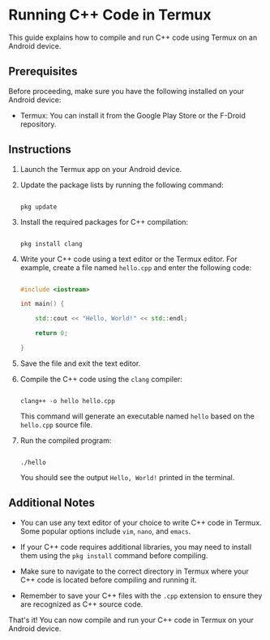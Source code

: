 

# Running C++ Code in Termux

This guide explains how to compile and run C++ code using Termux on an Android device.

## Prerequisites

Before proceeding, make sure you have the following installed on your Android device:

- Termux: You can install it from the Google Play Store or the F-Droid repository.

## Instructions

1. Launch the Termux app on your Android device.

2. Update the package lists by running the following command:

   ```

   pkg update

   ```

3. Install the required packages for C++ compilation:

   ```

   pkg install clang

   ```

4. Write your C++ code using a text editor or the Termux editor. For example, create a file named `hello.cpp` and enter the following code:

   ```cpp

   #include <iostream>

   int main() {

       std::cout << "Hello, World!" << std::endl;

       return 0;

   }

   ```

5. Save the file and exit the text editor.

6. Compile the C++ code using the `clang` compiler:

   ```

   clang++ -o hello hello.cpp

   ```

   This command will generate an executable named `hello` based on the `hello.cpp` source file.

7. Run the compiled program:

   ```

   ./hello

   ```

   You should see the output `Hello, World!` printed in the terminal.

## Additional Notes

- You can use any text editor of your choice to write C++ code in Termux. Some popular options include `vim`, `nano`, and `emacs`.

- If your C++ code requires additional libraries, you may need to install them using the `pkg install` command before compiling.

- Make sure to navigate to the correct directory in Termux where your C++ code is located before compiling and running it.

- Remember to save your C++ files with the `.cpp` extension to ensure they are recognized as C++ source code.

That's it! You can now compile and run your C++ code in Termux on your Android device.
